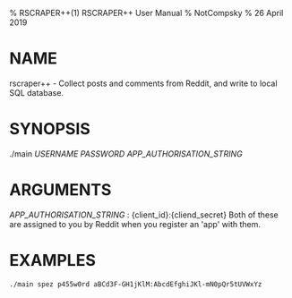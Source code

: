 % RSCRAPER++(1) RSCRAPER++ User Manual
% NotCompsky
% 26 April 2019

# NAME

rscraper++ - Collect posts and comments from Reddit, and write to local SQL database.

# SYNOPSIS
./main *USERNAME* *PASSWORD* *APP_AUTHORISATION_STRING*

# ARGUMENTS
*APP_AUTHORISATION_STRING*
:   {client_id}:{cliend_secret}
    Both of these are assigned to you by Reddit when you register an 'app' with them.

# EXAMPLES
    ./main spez p455w0rd aBCd3F-GH1jKlM:AbcdEfghiJKl-mN0pQr5tUVWxYz
